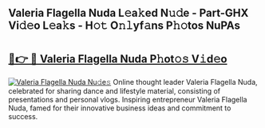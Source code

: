 ## Valeria Flagella Nuda L𝚎a𝚔ed N𝚞𝚍e - Part-GHX Vi𝚍𝚎o L𝚎a𝚔s - H𝚘𝚝 O𝚗𝚕yf𝚊ns P𝚑𝚘tos NuPAs

# <h2><a href="http://kf4dfg.oniu.top/?m=Valeria+Flagella+Nuda">🔗👉 🔴 Valeria Flagella Nuda P𝚑ot𝚘𝚜 V𝚒d𝚎o</a></h2>

[![Valeria Flagella Nuda Nu𝚍e𝚜](https://i.imgur.com/0qMVB7G.gif)](http://kf4dfg.oniu.top/?m=Valeria+Flagella+Nuda)
Online thought leader Valeria Flagella Nuda, celebrated for sharing dance and lifestyle material, consisting of presentations and personal vlogs. Inspiring entrepreneur Valeria Flagella Nuda, famed for their innovative business ideas and commitment to success.  
